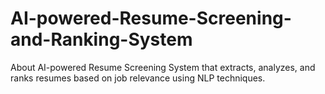 # AI-powered-Resume-Screening-and-Ranking-System
About AI-powered Resume Screening System that extracts, analyzes, and ranks resumes based on job relevance using NLP techniques.
